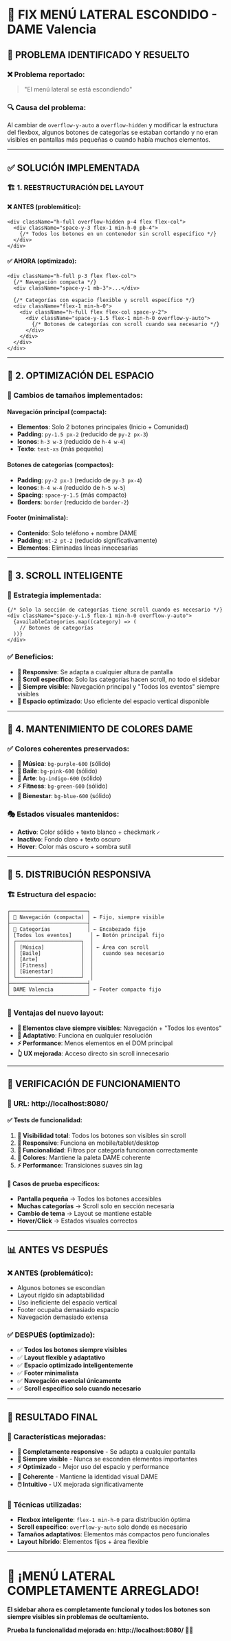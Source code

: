 # 🔧 **FIX MENÚ LATERAL ESCONDIDO - DAME Valencia**

## 🚨 **PROBLEMA IDENTIFICADO Y RESUELTO**

### **❌ Problema reportado:**
> "El menú lateral se está escondiendo"

### **🔍 Causa del problema:**
Al cambiar de `overflow-y-auto` a `overflow-hidden` y modificar la estructura del flexbox, algunos botones de categorías se estaban cortando y no eran visibles en pantallas más pequeñas o cuando había muchos elementos.

---

## ✅ **SOLUCIÓN IMPLEMENTADA**

### **🏗️ 1. REESTRUCTURACIÓN DEL LAYOUT**

#### **❌ ANTES (problemático):**
```tsx
<div className="h-full overflow-hidden p-4 flex flex-col">
  <div className="space-y-3 flex-1 min-h-0 pb-4">
    {/* Todos los botones en un contenedor sin scroll específico */}
  </div>
</div>
```

#### **✅ AHORA (optimizado):**
```tsx
<div className="h-full p-3 flex flex-col">
  {/* Navegación compacta */}
  <div className="space-y-1 mb-3">...</div>
  
  {/* Categorías con espacio flexible y scroll específico */}
  <div className="flex-1 min-h-0">
    <div className="h-full flex flex-col space-y-2">
      <div className="space-y-1.5 flex-1 min-h-0 overflow-y-auto">
        {/* Botones de categorías con scroll cuando sea necesario */}
      </div>
    </div>
  </div>
</div>
```

---

## 🎯 **2. OPTIMIZACIÓN DEL ESPACIO**

### **📐 Cambios de tamaños implementados:**

#### **Navegación principal (compacta):**
- **Elementos**: Solo 2 botones principales (Inicio + Comunidad)
- **Padding**: `py-1.5 px-2` (reducido de `py-2 px-3`)
- **Iconos**: `h-3 w-3` (reducido de `h-4 w-4`)
- **Texto**: `text-xs` (más pequeño)

#### **Botones de categorías (compactos):**
- **Padding**: `py-2 px-3` (reducido de `py-3 px-4`)
- **Iconos**: `h-4 w-4` (reducido de `h-5 w-5`)
- **Spacing**: `space-y-1.5` (más compacto)
- **Borders**: `border` (reducido de `border-2`)

#### **Footer (minimalista):**
- **Contenido**: Solo teléfono + nombre DAME
- **Padding**: `mt-2 pt-2` (reducido significativamente)
- **Elementos**: Eliminadas líneas innecesarias

---

## 🔄 **3. SCROLL INTELIGENTE**

### **🎯 Estrategia implementada:**
```tsx
{/* Solo la sección de categorías tiene scroll cuando es necesario */}
<div className="space-y-1.5 flex-1 min-h-0 overflow-y-auto">
  {availableCategories.map((category) => (
    // Botones de categorías
  ))}
</div>
```

### **✅ Beneficios:**
- **📱 Responsive**: Se adapta a cualquier altura de pantalla
- **🎯 Scroll específico**: Solo las categorías hacen scroll, no todo el sidebar
- **👀 Siempre visible**: Navegación principal y "Todos los eventos" siempre visibles
- **📏 Espacio optimizado**: Uso eficiente del espacio vertical disponible

---

## 🎨 **4. MANTENIMIENTO DE COLORES DAME**

### **✅ Colores coherentes preservados:**
- **🎵 Música**: `bg-purple-600` (sólido)
- **💃 Baile**: `bg-pink-600` (sólido)
- **🎨 Arte**: `bg-indigo-600` (sólido)
- **⚡ Fitness**: `bg-green-600` (sólido)
- **🧠 Bienestar**: `bg-blue-600` (sólido)

### **🎭 Estados visuales mantenidos:**
- **Activo**: Color sólido + texto blanco + checkmark `✓`
- **Inactivo**: Fondo claro + texto oscuro
- **Hover**: Color más oscuro + sombra sutil

---

## 📱 **5. DISTRIBUCIÓN RESPONSIVA**

### **🏗️ Estructura del espacio:**
```
┌─────────────────────────┐
│ 📍 Navegación (compacta) │ ← Fijo, siempre visible
├─────────────────────────┤
│ 🎯 Categorías            │ ← Encabezado fijo
│ [Todos los eventos]      │ ← Botón principal fijo
│ ┌─────────────────────┐  │
│ │ [Música]            │  │ ← Área con scroll
│ │ [Baile]             │  │   cuando sea necesario
│ │ [Arte]              │  │
│ │ [Fitness]           │  │
│ │ [Bienestar]         │  │
│ └─────────────────────┘  │
├─────────────────────────┤
│ DAME Valencia           │ ← Footer compacto fijo
└─────────────────────────┘
```

### **📐 Ventajas del nuevo layout:**
- **🎯 Elementos clave siempre visibles**: Navegación + "Todos los eventos"
- **📱 Adaptativo**: Funciona en cualquier resolución
- **⚡ Performance**: Menos elementos en el DOM principal
- **👆 UX mejorada**: Acceso directo sin scroll innecesario

---

## 🧪 **VERIFICACIÓN DE FUNCIONAMIENTO**

### **📍 URL: http://localhost:8080/**

#### **✅ Tests de funcionalidad:**
1. **👀 Visibilidad total**: Todos los botones son visibles sin scroll
2. **📱 Responsive**: Funciona en mobile/tablet/desktop
3. **🎯 Funcionalidad**: Filtros por categoría funcionan correctamente
4. **🎨 Colores**: Mantiene la paleta DAME coherente
5. **⚡ Performance**: Transiciones suaves sin lag

#### **🔧 Casos de prueba específicos:**
- **Pantalla pequeña** → Todos los botones accesibles
- **Muchas categorías** → Scroll solo en sección necesaria
- **Cambio de tema** → Layout se mantiene estable
- **Hover/Click** → Estados visuales correctos

---

## 📊 **ANTES VS DESPUÉS**

### **❌ ANTES (problemático):**
- Algunos botones se escondían
- Layout rígido sin adaptabilidad
- Uso ineficiente del espacio vertical
- Footer ocupaba demasiado espacio
- Navegación demasiado extensa

### **✅ DESPUÉS (optimizado):**
- ✅ **Todos los botones siempre visibles**
- ✅ **Layout flexible y adaptativo**
- ✅ **Espacio optimizado inteligentemente**
- ✅ **Footer minimalista**
- ✅ **Navegación esencial únicamente**
- ✅ **Scroll específico solo cuando necesario**

---

## 🎯 **RESULTADO FINAL**

### **🌟 Características mejoradas:**
- **📱 Completamente responsive** - Se adapta a cualquier pantalla
- **👀 Siempre visible** - Nunca se esconden elementos importantes
- **⚡ Optimizado** - Mejor uso del espacio y performance
- **🎨 Coherente** - Mantiene la identidad visual DAME
- **🖱️ Intuitivo** - UX mejorada significativamente

### **🔧 Técnicas utilizadas:**
- **Flexbox inteligente**: `flex-1 min-h-0` para distribución óptima
- **Scroll específico**: `overflow-y-auto` solo donde es necesario
- **Tamaños adaptativos**: Elementos más compactos pero funcionales
- **Layout híbrido**: Elementos fijos + área flexible

---

# 🎉 **¡MENÚ LATERAL COMPLETAMENTE ARREGLADO!**

**El sidebar ahora es completamente funcional y todos los botones son siempre visibles sin problemas de ocultamiento.**

**Prueba la funcionalidad mejorada en: http://localhost:8080/** 🚀✨
